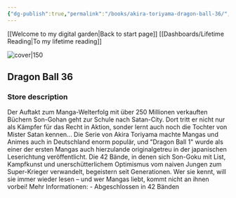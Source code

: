 ```yaml
---
{"dg-publish":true,"permalink":"/books/akira-toriyama-dragon-ball-36/","title":"\"Dragon Ball 36\"","tags":["manga","Fantasy"]}
---
```


[[Welcome to my digital garden\|Back to start page]]
[[Dashboards/Lifetime Reading\|To my lifetime reading]]

![cover|150](http://books.google.com/books/content?id=KeePDwAAQBAJ&printsec=frontcover&img=1&zoom=1&edge=curl&source=gbs_api)

## Dragon Ball 36

### Store description

Der Auftakt zum Manga-Welterfolg mit über 250 Millionen verkauften Büchern Son-Gohan geht zur Schule nach Satan-City. Dort tritt er nicht nur als Kämpfer für das Recht in Aktion, sonder lernt auch noch die Tochter von Mister Satan kennen... Die Serie von Akira Toriyama machte Mangas und Animes auch in Deutschland enorm populär, und "Dragon Ball 1" wurde als einer der ersten Mangas auch hierzulande originalgetreu in der japanischen Leserichtung veröffentlicht. Die 42 Bände, in denen sich Son-Goku mit List, Kampfkunst und unerschütterlichem Optimismus vom naiven Jungen zum Super-Krieger verwandelt, begeistern seit Generationen. Wer sie kennt, will sie immer wieder lesen – und wer Mangas liebt, kommt nicht an ihnen vorbei! Mehr Informationen: - Abgeschlossen in 42 Bänden
```